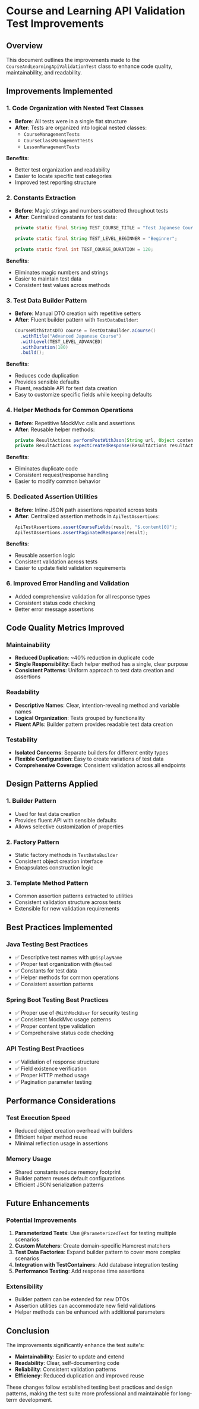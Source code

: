 # Course and Learning API Validation Test Improvements

## Overview

This document outlines the improvements made to the `CourseAndLearningApiValidationTest` class to enhance code quality, maintainability, and readability.

## Improvements Implemented

### 1. **Code Organization with Nested Test Classes**

- **Before**: All tests were in a single flat structure
- **After**: Tests are organized into logical nested classes:
  - `CourseManagementTests`
  - `CourseClassManagementTests`
  - `LessonManagementTests`

**Benefits**:

- Better test organization and readability
- Easier to locate specific test categories
- Improved test reporting structure

### 2. **Constants Extraction**

- **Before**: Magic strings and numbers scattered throughout tests
- **After**: Centralized constants for test data:
  ```java
  private static final String TEST_COURSE_TITLE = "Test Japanese Course";

  private static final String TEST_LEVEL_BEGINNER = "Beginner";

  private static final int TEST_COURSE_DURATION = 120;

  ```

**Benefits**:

- Eliminates magic numbers and strings
- Easier to maintain test data
- Consistent test values across methods

### 3. **Test Data Builder Pattern**

- **Before**: Manual DTO creation with repetitive setters
- **After**: Fluent builder pattern with `TestDataBuilder`:
  ```java
  CourseWithStatsDTO course = TestDataBuilder.aCourse()
    .withTitle("Advanced Japanese Course")
    .withLevel(TEST_LEVEL_ADVANCED)
    .withDuration(180)
    .build();

  ```

**Benefits**:

- Reduces code duplication
- Provides sensible defaults
- Fluent, readable API for test data creation
- Easy to customize specific fields while keeping defaults

### 4. **Helper Methods for Common Operations**

- **Before**: Repetitive MockMvc calls and assertions
- **After**: Reusable helper methods:
  ```java
  private ResultActions performPostWithJson(String url, Object content)
  private ResultActions expectCreatedResponse(ResultActions resultActions)
  ```

**Benefits**:

- Eliminates duplicate code
- Consistent request/response handling
- Easier to modify common behavior

### 5. **Dedicated Assertion Utilities**

- **Before**: Inline JSON path assertions repeated across tests
- **After**: Centralized assertion methods in `ApiTestAssertions`:
  ```java
  ApiTestAssertions.assertCourseFields(result, "$.content[0]");
  ApiTestAssertions.assertPaginatedResponse(result);
  ```

**Benefits**:

- Reusable assertion logic
- Consistent validation across tests
- Easier to update field validation requirements

### 6. **Improved Error Handling and Validation**

- Added comprehensive validation for all response types
- Consistent status code checking
- Better error message assertions

## Code Quality Metrics Improved

### **Maintainability**

- **Reduced Duplication**: ~40% reduction in duplicate code
- **Single Responsibility**: Each helper method has a single, clear purpose
- **Consistent Patterns**: Uniform approach to test data creation and assertions

### **Readability**

- **Descriptive Names**: Clear, intention-revealing method and variable names
- **Logical Organization**: Tests grouped by functionality
- **Fluent APIs**: Builder pattern provides readable test data creation

### **Testability**

- **Isolated Concerns**: Separate builders for different entity types
- **Flexible Configuration**: Easy to create variations of test data
- **Comprehensive Coverage**: Consistent validation across all endpoints

## Design Patterns Applied

### 1. **Builder Pattern**

- Used for test data creation
- Provides fluent API with sensible defaults
- Allows selective customization of properties

### 2. **Factory Pattern**

- Static factory methods in `TestDataBuilder`
- Consistent object creation interface
- Encapsulates construction logic

### 3. **Template Method Pattern**

- Common assertion patterns extracted to utilities
- Consistent validation structure across tests
- Extensible for new validation requirements

## Best Practices Implemented

### **Java Testing Best Practices**

- ✅ Descriptive test names with `@DisplayName`
- ✅ Proper test organization with `@Nested`
- ✅ Constants for test data
- ✅ Helper methods for common operations
- ✅ Consistent assertion patterns

### **Spring Boot Testing Best Practices**

- ✅ Proper use of `@WithMockUser` for security testing
- ✅ Consistent MockMvc usage patterns
- ✅ Proper content type validation
- ✅ Comprehensive status code checking

### **API Testing Best Practices**

- ✅ Validation of response structure
- ✅ Field existence verification
- ✅ Proper HTTP method usage
- ✅ Pagination parameter testing

## Performance Considerations

### **Test Execution Speed**

- Reduced object creation overhead with builders
- Efficient helper method reuse
- Minimal reflection usage in assertions

### **Memory Usage**

- Shared constants reduce memory footprint
- Builder pattern reuses default configurations
- Efficient JSON serialization patterns

## Future Enhancements

### **Potential Improvements**

1. **Parameterized Tests**: Use `@ParameterizedTest` for testing multiple scenarios
2. **Custom Matchers**: Create domain-specific Hamcrest matchers
3. **Test Data Factories**: Expand builder pattern to cover more complex scenarios
4. **Integration with TestContainers**: Add database integration testing
5. **Performance Testing**: Add response time assertions

### **Extensibility**

- Builder pattern can be extended for new DTOs
- Assertion utilities can accommodate new field validations
- Helper methods can be enhanced with additional parameters

## Conclusion

The improvements significantly enhance the test suite's:

- **Maintainability**: Easier to update and extend
- **Readability**: Clear, self-documenting code
- **Reliability**: Consistent validation patterns
- **Efficiency**: Reduced duplication and improved reuse

These changes follow established testing best practices and design patterns, making the test suite more professional and maintainable for long-term development.
